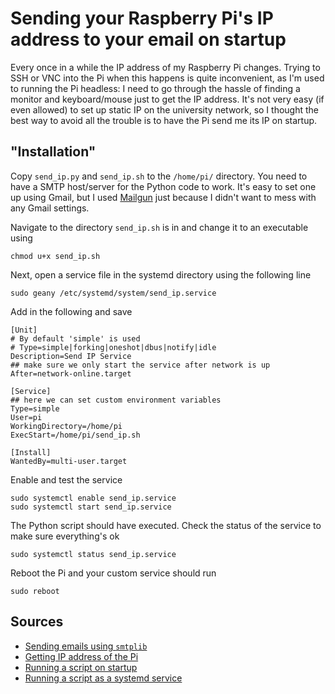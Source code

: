 # **Sending your Raspberry Pi's IP address to your email on startup**
Every once in a while the IP address of my Raspberry Pi changes. Trying to SSH or VNC into the Pi when this happens is quite inconvenient, as I'm used to running the Pi headless: I need to go through the hassle of finding a monitor and keyboard/mouse just to get the IP address. It's not very easy (if even allowed) to set up static IP on 
the university network, so I thought the best way to avoid all the trouble is to have the Pi send me its IP on startup.

## "Installation"
Copy `send_ip.py` and `send_ip.sh` to the `/home/pi/` directory. You need to have a SMTP host/server for the Python code to work. 
It's easy to set one up using Gmail, but I used [Mailgun](https://simpleisbetterthancomplex.com/tutorial/2017/05/27/how-to-configure-mailgun-to-send-emails-in-a-django-app.html) 
just because I didn't want to mess with any Gmail settings.

Navigate to the directory `send_ip.sh` is in and change it to an executable using
```
chmod u+x send_ip.sh
```
Next, open a service file in the systemd directory using the following line
```
sudo geany /etc/systemd/system/send_ip.service
```
Add in the following and save
```
[Unit]
# By default 'simple' is used
# Type=simple|forking|oneshot|dbus|notify|idle
Description=Send IP Service
## make sure we only start the service after network is up
After=network-online.target

[Service]
## here we can set custom environment variables
Type=simple
User=pi
WorkingDirectory=/home/pi
ExecStart=/home/pi/send_ip.sh

[Install]
WantedBy=multi-user.target
```

Enable and test the service
```
sudo systemctl enable send_ip.service
sudo systemctl start send_ip.service
```
The Python script should have executed. Check the status of the service to make sure everything's ok
```
sudo systemctl status send_ip.service
```
Reboot the Pi and your custom service should run
```
sudo reboot
```

## Sources
* [Sending emails using `smtplib`](https://myhydropi.com/send-email-with-a-raspberry-pi-and-python)
* [Getting IP address of the Pi](https://circuitdigest.com/microcontroller-projects/display-ip-address-of-raspberry-pi)
* [Running a script on startup](https://www.dexterindustries.com/howto/run-a-program-on-your-raspberry-pi-at-startup/)
* [Running a script as a systemd service](https://unix.stackexchange.com/a/401080)

